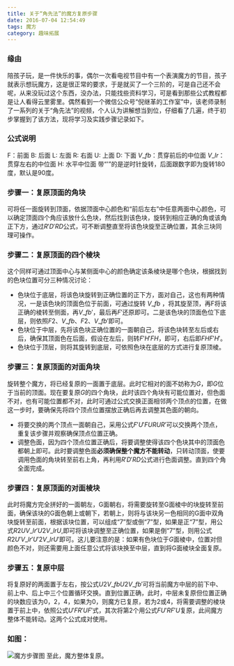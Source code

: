 ```yaml
---
title: 关于“角先法”的魔方复原步骤
date: 2016-07-04 12:54:49
tags: 魔方
category: 趣味拓展
---
```

### 缘由
陪孩子玩，是一件快乐的事，偶尔一次看电视节目中有一个表演魔方的节目，孩子就表示想玩魔方，这是很正常的要求，于是就买了一个三阶的，可是自己还不会呢，从来没玩过这个东西，没办法，只能找些资料学习，可是看到那些公式教程都是让人看得云里雾里。偶然看到一个微信公众号“倪继革的工作室”中，该老师录制了一系列的关于“角先法”的视频，个人认为讲解想当到位，仔细看了几遍，终于初步掌握到了该方法，现将学习及实践步骤记录如下。
<!-- more -->

### 公式说明
F：前面
B: 后面
L: 左面
R: 右面
U: 上面
D: 下面
$V\_{fb}$：贯穿前后的中位面
$V\_{lr}$：贯穿左右的中位面
H: 水平中位面
带“'”的是逆时针旋转，后面跟数字即为旋转180度，默认是90度。

### 步骤一：复原顶面的角块
可将任一面旋转到顶面，依据顶面中心颜色和“前后左右”中任意两面中心颜色，可以确定顶面四个角应该放什么色块，然后找到该色块，旋转到相应正确的角或该角正下方，通过$R'D'RD$公式，可不断调整直至将该色块旋至正确位置，其余三块同理可操作。

### 步骤二：复原顶面的四个棱块
这个同样可通过顶面中心与某侧面中心的颜色确定该条棱块是哪个色块，根据找到的色块位置可分三种情况讨论：

* 色块位于底层，将该色块旋转到正确位置的正下方，面对自己，这也有两种情况，一是该色块的顶面色位于前面，可通过旋转 $V\_{fb}$ ，将其旋至顶，再F将该正确的棱转至侧面，再$V\_{fb'}$，最后再$F'$还原即可。二是该色块的顶面色位下底层，则依照$F2、V\_{fb}、F2、V\_{fb}'$即可。
* 色块位于中层，先将该色块正确位置的一面朝自己，将该色块转至左后或右后，确保其顶面色在后面，假设在左后，则转$F'H'FH$，即可，右后即$FHF'H'$。
* 色块位于顶层，则将其旋转到底层，可依照色块在底层的方式进行复原顶棱。

### 步骤三：复原顶面的对面角块
旋转整个魔方，将已经复原的一面置于底层。此时它相对的面不妨称为$G$，即$G$位于当前的顶面。现在要复原$G$的四个角块，此时该四个角块有可能位置对，但色面不对，也有可能位置都不对，此时可通过公式交换正面相邻两个顶点的位置，在做这一步时，要确保先将四个顶点位置摆放正确后再去调整其色面的朝向。
* 将要交换的两个顶点一面朝自己，采用公式$F'U'FURUR'$可以交换两个顶点，重复该步骤并观察确保顶点位置正确。
* 调整色面，因为四个顶点位置正确后，将要调整使得该四个色块其中的顶面色都朝上即可。此时要调整色面**必须确保整个魔方不能转动**，只转动顶面，使要调用色面的角块转至前右上角，再利用$R'D'RD$公式进行色面调整。直到四个角全面完成。

### 步骤四：复原顶面的对面棱块
此时将魔方完全拼好的一面朝左，G面朝右，将需要旋转至G面棱中的块旋转至前面，确保该块的G面色朝上或朝下，若朝上，则将与该块另一色相同的G面中双角块旋转至前面，根据该块位置，可以组成“7”型或倒“7”型，如果是正“7”型，用公式$R2UV\_{lr}'U2V\_{lr}U$,即可将该块调整至正确位置，如果是倒“7”型，则用公式$R2U'V\_{lr}'U'2V\_{lr}U'$即可。这儿要注意的是：如果有色块位于$G$面棱中，位置对但颜色不对，则还需要用上面任意公式将该块换至中层，直到将G面棱块全面复原。

### 步骤五：复原中层
将复原好的两面置于左右，按公式$U2V\_{fb}U2V\_{fb}'$可将当前魔方中层的前下中、前上中、后上中三个位置循环交换。直到位置正确，此时，中层未复原但位置正确的块数应该为0，2，4，如果为0，则魔方已复原，若为2或4，将需要调整的棱块置于前上中，依照公式$U'FR'UF'$式，其次将第2个用公式$FU'RF'U$复原，此间魔方整体不能转动。这两个公式成对使用。

### 如图：
![魔方步骤图](/img/mofang.png)
至此，魔方整体复原。
